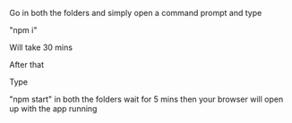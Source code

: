 Go in both the folders and simply open a command prompt and type

"npm i"

Will take 30 mins

After that 

Type 

"npm start" in both the folders wait for 5 mins then your browser will open up with the app running

